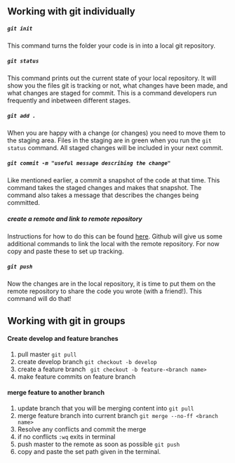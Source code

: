 
## Working with git individually

##### `` git init ``
This command turns the folder your code is in into a local git repository.


##### `` git status ``
This command prints out the current state of your local repository. It will show you the files git is tracking or not, what changes have been made, and what changes are staged for commit. This is a command developers run frequently and inbetween different stages.


##### `` git add . ``
When you are happy with a change (or changes) you need to move them to the staging area. Files in the staging are in green when you run the ```git status``` command. All staged changes will be included in your next commit.


##### `` git commit -m "useful message describing the change" ``
Like mentioned earlier, a commit a snapshot of the code at that time. This command takes the staged changes and makes that snapshot. The command also takes a message that describes the changes being committed.


##### create a remote and link to remote repository
Instructions for how to do this can be found [here](https://help.github.com/articles/adding-an-existing-project-to-github-using-the-command-line/). Github will give us some additional commands to link the local with the remote repository. For now copy and paste these to set up tracking.


##### ``` git push ```
Now the changes are in the local repository, it is time to put them on the remote repository to share the code you wrote (with a friend!). This command will do that!





## Working with git in groups

#### Create develop and feature branches
1. pull master ``` git pull ```
2. create develop branch ``` git checkout -b develop ```
3. create a feature branch ``` git checkout -b feature-<branch name>```
4. make feature commits on feature branch

#### merge feature to another branch
1. update branch that you will be merging content into ``` git pull ```
2. merge feature branch into current branch ``` git merge --no-ff <branch name> ```
3. Resolve any conflicts and commit the merge
4. if no conflicts ``` :wq ``` exits in terminal
5. push master to the remote as soon as possible ``` git push ```
6. copy and paste the set path given in the terminal.
